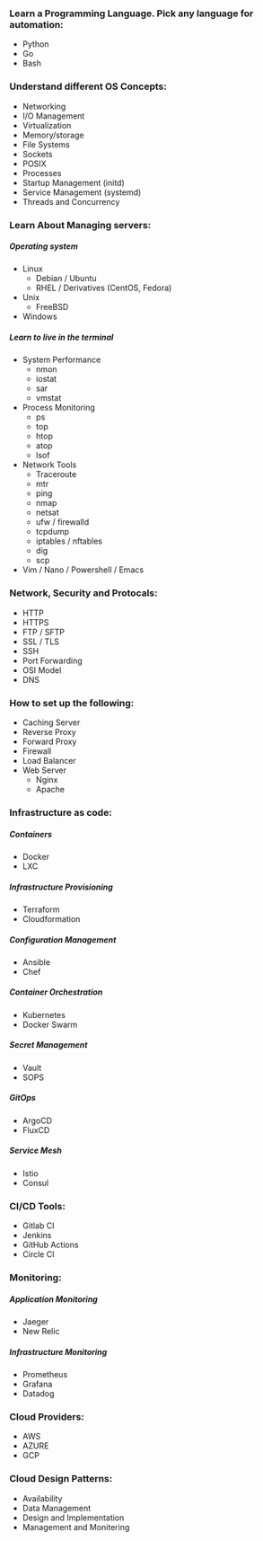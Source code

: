 ### **Learn a Programming Language. Pick any language for automation:**

- Python
- Go
- Bash

### **Understand different OS Concepts:**

- Networking
- I/O Management
- Virtualization
- Memory/storage
- File Systems
- Sockets
- POSIX
- Processes
- Startup Management (initd)
- Service Management (systemd)
- Threads and Concurrency

### **Learn About Managing servers:**

##### Operating system

- Linux
	- Debian / Ubuntu
	- RHEL / Derivatives (CentOS, Fedora)
- Unix
	- FreeBSD
- Windows

##### Learn to live in the terminal

- System Performance
	- nmon
	- iostat
	- sar
	- vmstat
- Process Monitoring
	- ps
	- top
	- htop
	- atop
	- lsof
- Network Tools
	- Traceroute
	- mtr
	- ping
	- nmap
	- netsat
	- ufw / firewalld
	- tcpdump
	- iptables / nftables
	- dig
	- scp
- Vim / Nano / Powershell / Emacs

### **Network, Security and Protocals:**

- HTTP
- HTTPS
- FTP / SFTP
- SSL / TLS
- SSH
- Port Forwarding
- OSI Model
- DNS

### **How to set up the following:**

- Caching Server
- Reverse Proxy
- Forward Proxy
- Firewall
- Load Balancer
- Web Server
	- Nginx
	- Apache

### **Infrastructure as code:**

##### Containers

- Docker
- LXC

##### Infrastructure Provisioning

- Terraform
- Cloudformation

##### Configuration Management

- Ansible
- Chef

##### Container Orchestration

- Kubernetes
- Docker Swarm

##### Secret Management

- Vault
- SOPS

##### GitOps

- ArgoCD
- FluxCD

##### Service Mesh

- Istio
- Consul

### **CI/CD Tools:**

- Gitlab CI
- Jenkins
- GitHub Actions
- Circle CI

### **Monitoring:**

##### Application Monitoring

- Jaeger
- New Relic

##### Infrastructure Monitoring

- Prometheus
- Grafana
- Datadog

### **Cloud Providers:**

- AWS
- AZURE
- GCP

### **Cloud Design Patterns:**

- Availability
- Data Management
- Design and Implementation
- Management and Monitering